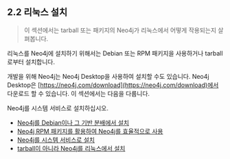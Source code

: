 
## 2.2 리눅스 설치

> 이 섹션에서는 tarball 또는 패키지의 Neo4j가 리눅스에서 어떻게 작용되는지 살펴봅니다. 


리눅스를 Neo4j에 설치하기 위해서는 Debian 또는 RPM 패키지을 사용하거나 tarball로부터 설치합니다. 

개발을 위해 Neo4j는 Neo4j Desktop을 사용하여 설치할 수도 있습니다. Neo4j Desktop은 [https://neo4j.com/download](https://neo4j.com/download)에서 다운로드 할 수 있습니다.
이 섹션에서는 다음을 다룹니다. 

Neo4j를 시스템 서비스로 설치하십시오.

+ [Neo4j를 Debian이나 그 기반 분배에서 설치](/installation/linux/debian.md)
+ [Neo4j RPM 패키지를 활용하여 Neo4j를 효율적으로 사용](/installation/linux/rpm.md)
+ [Neo4j를 시스템 서비스로 설치](/installation/linux/systemd.md)
+ [tarball이 아니라  Neo4j를 리눅스에서 설치](/installation/linux/tarball.md)
